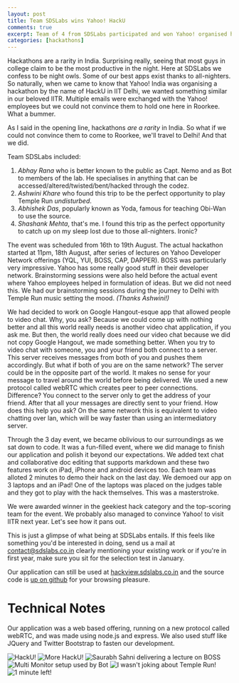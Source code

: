 ```yaml
---
layout: post
title: Team SDSLabs wins Yahoo! HackU
comments: true
excerpt: Team of 4 from SDSLabs participated and won Yahoo! organised hackathon called HackU.
categories: [hackathons]
---
```

Hackathons are a rarity in India. Surprising really, seeing that most guys in college claim to be the most productive in the night. Here at SDSLabs we confess to be night owls. Some of our best apps exist thanks to all-nighters. So naturally, when we came to know that Yahoo! India was organising a hackathon by the name of HackU in IIT Delhi, we wanted something similar in our beloved IITR. Multiple emails were exchanged with the Yahoo! employees but we could not convince them to hold one here in Roorkee. What a bummer. 

As I said in the opening line, hackathons _are a rarity_ in India. So what if we could not convince them to come to Roorkee, we'll travel to Delhi! And that we did.
<!--more-->

Team SDSLabs included:

1. *Abhay Rana* who is better known to the public as Capt. Nemo and as Bot to members of the lab. He specialises in anything that can be accessed/altered/twisted/bent/hacked through the codez.
2. *Ashwini Khare* who found this trip to be the perfect opportunity to play Temple Run _undisturbed_.
3. *Abhishek Das*, popularly known as Yoda, famous for teaching Obi-Wan to use the source.
4. *Shashank Mehta*, that's me. I found this trip as the perfect opportunity to catch up on my sleep lost due to those all-nighters. Ironic?

The event was scheduled from 16th to 19th August. The actual hackathon started at 11pm, 18th August, after series of lectures on Yahoo Developer Network offerings (YQL, YUI, BOSS, CAP, DAPPER). BOSS was particularly very impressive. Yahoo has some really good stuff in their developer network. Brainstorming sessions were also held before the actual event where Yahoo employees helped in formulation of ideas. But we did not need this. We had our brainstorming sessions during the journey to Delhi with Temple Run music setting the mood. _(Thanks Ashwini!)_

We had decided to work on Google Hangout-esque app that allowed people to video chat. Why, you ask? Because we could come up with nothing better and all this world really needs is another video chat application, if you ask me. But then, the world really does need our video chat because we did not copy Google Hangout, we made something better. When you try to video chat with someone, you and your friend both connect to a server. This server receives messages from both of you and pushes them accordingly. But what if both of you are on the same network? The server could be in the opposite part of the world. It makes no sense for your message to travel around the world before being delivered. We used a new protocol called webRTC which creates peer to peer connections. Difference? You connect to the server only to get the address of your friend. After that all your messages are directly sent to your friend. How does this help you ask? On the same network this is equivalent to video chatting over lan, which will be way faster than using an intermediatory server.

Through the 3 day event, we became oblivious to our surroundings as we sat down to code. It was a fun-filled event, where we did manage to finish our application and polish it beyond our expectations. We added text chat and collaborative doc editing that supports markdown and these two features work on iPad, iPhone and android devices too. Each team was alloted 2 minutes to demo their hack on the last day. We demoed our app on 3 laptops and an iPad! One of the laptops was placed on the judges table and they got to play with the hack themselves. This was a masterstroke. 

We were awarded winner in the geekiest hack category and the top-scoring team for the event. We probably also managed to convince Yahoo! to visit IITR next year. Let's see how it pans out.

This is just a glimpse of what being at SDSLabs entails. If this feels like something you'd be interested in doing, send us a mail at contact@sdslabs.co.in clearly mentioning your existing work or if you're in first year, make sure you sit for the selection test in January.

Our application can still be used at [hackview.sdslabs.co.in](http://hackview.sdslabs.co.in) and the source code is [up on github](https://github.com/sdslabs/hackview) for your browsing pleasure. 

# Technical Notes
Our application was a web based offering, running on a new protocol called webRTC, and was made using node.js and express. We also used stuff like JQuery and Twitter Bootstrap to fasten our development.

<div class="aligncenter">
	<img src="/images/posts/hacku/1.jpg" alt="HackU!">
	<img src="/images/posts/hacku/2.jpg" alt="More HackU!">
	<img src="/images/posts/hacku/4.jpg" alt="Saurabh Sahni delivering a lecture on BOSS">
	<img src="/images/posts/hacku/5.jpg" alt="Multi Monitor setup used by Bot">
	<img src="/images/posts/hacku/6.jpg" alt="I wasn't joking about Temple Run!">
	<img src="/images/posts/hacku/7.jpg" alt="1 minute left!">
</div>